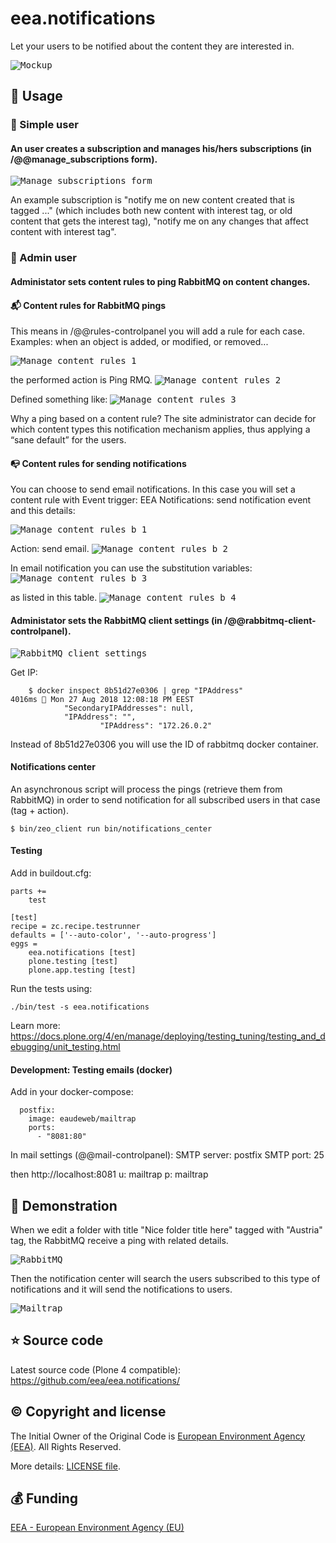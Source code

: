 # eea.notifications
Let your users to be notified about the content they are interested in.

<kbd>
  <img src="https://github.com/eea/eea.notifications/blob/master/docs/mockup.png" title="Mockup" alt="Mockup" />
</kbd>


## :book: Usage

### :baby: Simple user

#### An user creates a subscription and manages his/hers subscriptions (in /@@manage_subscriptions form).

<kbd>
  <img src="https://github.com/eea/eea.notifications/blob/master/docs/manage-subscriptions-form.png" title="Manage subscriptions form" alt="Manage subscriptions form" />
</kbd>


An example subscription is "notify me on new content created that is tagged ..." (which includes both new content with interest tag, or old content that gets the interest tag), "notify me on any changes that affect content with interest tag".

### :man: Admin user

#### Administator sets content rules to ping RabbitMQ on content changes.

#### :mailbox_with_mail: Content rules for RabbitMQ pings

This means in /@@rules-controlpanel you will add a rule for each case. Examples: when an object is added, or modified, or removed...

<kbd>
  <img src="https://github.com/eea/eea.notifications/blob/master/docs/manage-content-rules-1.png" title="Manage content rules 1" alt="Manage content rules 1" />
</kbd>

the performed action is Ping RMQ.
<kbd>
  <img src="https://github.com/eea/eea.notifications/blob/master/docs/manage-content-rules-2.png" title="Manage content rules 2" alt="Manage content rules 2" />
</kbd>

Defined something like:
<kbd>
  <img src="https://github.com/eea/eea.notifications/blob/master/docs/manage-content-rules-3.png" title="Manage content rules 3" alt="Manage content rules 3" />
</kbd>

Why a ping based on a content rule? The site administrator can decide for which content types this notification mechanism applies, thus applying a “sane default” for the users.

#### :mailbox_with_no_mail: Content rules for sending notifications

You can choose to send email notifications. In this case you will set a content rule with Event trigger: EEA Notifications: send notification event and this details:

<kbd>
  <img src="https://github.com/eea/eea.notifications/blob/master/docs/manage-content-rules-b-1.png" title="Manage content rules b 1" alt="Manage content rules b 1" />
</kbd>

Action: send email.
<kbd>
  <img src="https://github.com/eea/eea.notifications/blob/master/docs/manage-content-rules-b-2.png" title="Manage content rules b 2" alt="Manage content rules b 2" />
</kbd>

In email notification you can use the substitution variables:
<kbd>
  <img src="https://github.com/eea/eea.notifications/blob/master/docs/manage-content-rules-b-3.png" title="Manage content rules b 3" alt="Manage content rules b 3" />
</kbd>

as listed in this table.
<kbd>
  <img src="https://github.com/eea/eea.notifications/blob/master/docs/manage-content-rules-b-4.png" title="Manage content rules b 4" alt="Manage content rules b 4" />
</kbd>

#### Administator sets the RabbitMQ client settings (in /@@rabbitmq-client-controlpanel).

<kbd>
  <img src="https://github.com/eea/eea.notifications/blob/master/docs/rabbitmq-client-settings.png" title="RabbitMQ client settings" alt="RabbitMQ client settings" />
</kbd>

Get IP:
```console
    $ docker inspect 8b51d27e0306 | grep "IPAddress"                                                                                    4016ms  Mon 27 Aug 2018 12:08:18 PM EEST
            "SecondaryIPAddresses": null,
            "IPAddress": "",
                    "IPAddress": "172.26.0.2"

```

Instead of 8b51d27e0306 you will use the ID of rabbitmq docker container.

#### Notifications center

An asynchronous script will process the pings (retrieve them from RabbitMQ) in order to send notification for all subscribed users in that case (tag + action). 

```console
$ bin/zeo_client run bin/notifications_center
```
#### Testing

Add in buildout.cfg:
```console
parts +=
    test

[test]
recipe = zc.recipe.testrunner
defaults = ['--auto-color', '--auto-progress']
eggs =
    eea.notifications [test]
    plone.testing [test]
    plone.app.testing [test]
```

Run the tests using:
```console
./bin/test -s eea.notifications
```

Learn more: https://docs.plone.org/4/en/manage/deploying/testing_tuning/testing_and_debugging/unit_testing.html

#### Development: Testing emails (docker)

Add in your docker-compose:
```console
  postfix:
    image: eaudeweb/mailtrap
    ports:
      - "8081:80"
````

In mail settings (@@mail-controlpanel):
  SMTP server: postfix
  SMTP port: 25

then http://localhost:8081 u: mailtrap p: mailtrap

## :book: Demonstration
When we edit a folder with title "Nice folder title here" tagged with "Austria" tag, the RabbitMQ receive a ping with related details.

<kbd>
  <img src="https://github.com/eea/eea.notifications/blob/master/docs/rabbitmq.png" title="RabbitMQ" alt="RabbitMQ" />
</kbd>

Then the notification center will search the users subscribed to this type of notifications and it will send the notifications to users.

<kbd>
  <img src="https://github.com/eea/eea.notifications/blob/master/docs/mailtrap.png" title="Mailtrap" alt="Mailtrap" />
</kbd>

## :star: Source code

Latest source code (Plone 4 compatible): https://github.com/eea/eea.notifications/

## :copyright: Copyright and license
The Initial Owner of the Original Code is [European Environment Agency (EEA)](https://www.eea.europa.eu/). All Rights Reserved.

More details: [LICENSE file](https://github.com/eea/eea.notifications/blob/master/LICENSE).

## :moneybag: Funding

[EEA - European Environment Agency (EU)](https://www.eea.europa.eu/)
